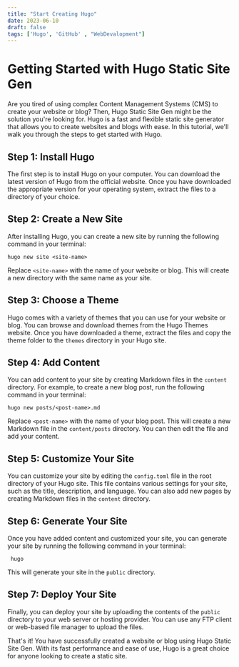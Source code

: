 ```yaml
---
title: "Start Creating Hugo"
date: 2023-06-10
draft: false
tags: ['Hugo', 'GitHub' , "WebDevalopment"]
---
```


# Getting Started with Hugo Static Site Gen

Are you tired of using complex Content Management Systems (CMS) to create your website or blog? Then, Hugo Static Site Gen might be the solution you're looking for. Hugo is a fast and flexible static site generator that allows you to create websites and blogs with ease. In this tutorial, we'll walk you through the steps to get started with Hugo.

## Step 1: Install Hugo

The first step is to install Hugo on your computer. You can download the latest version of Hugo from the official website. Once you have downloaded the appropriate version for your operating system, extract the files to a directory of your choice.

## Step 2: Create a New Site

After installing Hugo, you can create a new site by running the following command in your terminal:

```
hugo new site <site-name>

```

Replace `<site-name>` with the name of your website or blog. This will create a new directory with the same name as your site.

## Step 3: Choose a Theme

Hugo comes with a variety of themes that you can use for your website or blog. You can browse and download themes from the Hugo Themes website. Once you have downloaded a theme, extract the files and copy the theme folder to the `themes` directory in your Hugo site.

## Step 4: Add Content

You can add content to your site by creating Markdown files in the `content` directory. For example, to create a new blog post, run the following command in your terminal:

    hugo new posts/<post-name>.md

Replace `<post-name>` with the name of your blog post. This will create a new Markdown file in the `content/posts` directory. You can then edit the file and add your content.

## Step 5: Customize Your Site

You can customize your site by editing the `config.toml` file in the root directory of your Hugo site. This file contains various settings for your site, such as the title, description, and language. You can also add new pages by creating Markdown files in the `content` directory.

## Step 6: Generate Your Site

Once you have added content and customized your site, you can generate your site by running the following command in your terminal:
```
 hugo
```

This will generate your site in the `public` directory.

## Step 7: Deploy Your Site

Finally, you can deploy your site by uploading the contents of the `public` directory to your web server or hosting provider. You can use any FTP client or web-based file manager to upload the files.

That's it! You have successfully created a website or blog using Hugo Static Site Gen. With its fast performance and ease of use, Hugo is a great choice for anyone looking to create a static site.
